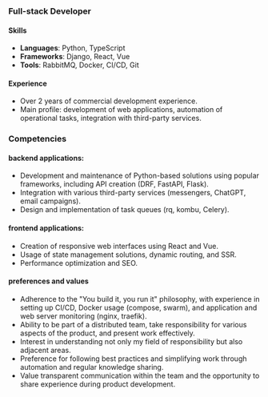 ### Full-stack Developer

#### Skills
- **Languages**: Python, TypeScript
- **Frameworks**: Django, React, Vue
- **Tools**: RabbitMQ, Docker, CI/CD, Git

#### Experience
- Over 2 years of commercial development experience.
- Main profile: development of web applications, automation of operational tasks, integration with third-party services.

### Competencies

#### backend applications: 
- Development and maintenance of Python-based solutions using popular frameworks, including API creation (DRF, FastAPI, Flask).
- Integration with various third-party services (messengers, ChatGPT, email campaigns).
- Design and implementation of task queues (rq, kombu, Celery).

#### frontend applications:
- Creation of responsive web interfaces using React and Vue.
- Usage of state management solutions, dynamic routing, and SSR.
- Performance optimization and SEO.

#### preferences and values
- Adherence to the "You build it, you run it" philosophy, with experience in setting up CI/CD, Docker usage (compose, swarm), and application and web server monitoring (nginx, traefik).
- Ability to be part of a distributed team, take responsibility for various aspects of the product, and present work effectively.
- Interest in understanding not only my field of responsibility but also adjacent areas.
- Preference for following best practices and simplifying work through automation and regular knowledge sharing.
- Value transparent communication within the team and the opportunity to share experience during product development.
